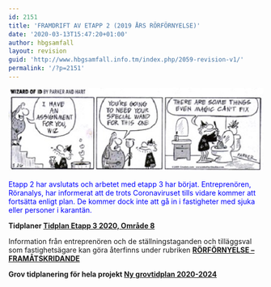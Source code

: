 ```yaml
---
id: 2151
title: 'FRAMDRIFT AV ETAPP 2 (2019 ÅRS RÖRFÖRNYELSE)'
date: '2020-03-13T15:47:20+01:00'
author: hbgsamfall
layout: revision
guid: 'http://www.hbgsamfall.info.tm/index.php/2059-revision-v1/'
permalink: '/?p=2151'
---
```


[![](/wp-content/uploads/2014/03/wizard-id-plumber-510x167.jpg)](/wp-content/uploads/2014/03/wizard-id-plumber-510x167.jpg)

<span style="color: #0000ff;">Etapp 2 har avslutats och arbetet med etapp 3 har börjat. Entreprenören, Röranalys, har informerat att de trots Coronaviruset tills vidare kommer att fortsätta enligt plan. De kommer dock inte att gå in i fastigheter med sjuka eller personer i karantän. </span>

**Tidplaner [Tidplan Etapp 3 2020, Område 8](/wp-content/uploads/2019/11/Ny-tidplan-Etapp-3-2020-Område-8.pdf)**

Information från entreprenören och de ställningstaganden och tilläggsval som fastighetsägare kan göra återfinns under rubriken **[RÖRFÖRNYELSE – FRAMÅTSKRIDANDE](http://www.hbgsamfall.win/index.php/information-2/rorfornyelse-framatskridande/)**

**Grov tidplanering för hela projekt [Ny grovtidplan 2020-2024](/wp-content/uploads/2019/11/Ny-grovtidplan-2020-2024.pdf)**